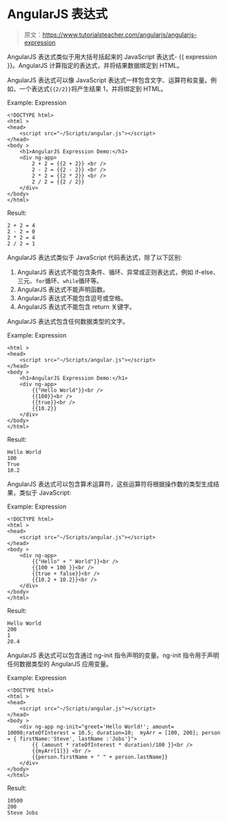 # AngularJS 表达式

> 原文：<https://www.tutorialsteacher.com/angularjs/angularjs-expression>

AngularJS 表达式类似于用大括号括起来的 JavaScript 表达式- {{ expression }}。AngularJS 计算指定的表达式，并将结果数据绑定到 HTML。

AngularJS 表达式可以像 JavaScript 表达式一样包含文字、运算符和变量。例如，一个表达式`{{2/2}}`将产生结果 1，并将绑定到 HTML。

Example: Expression

```
<!DOCTYPE html>
<html >
<head>
    <script src="~/Scripts/angular.js"></script>
</head>
<body >
    <h1>AngularJS Expression Demo:</h1>
    <div ng-app>
        2 + 2 = {{2 + 2}} <br />
        2 - 2 = {{2 - 2}} <br />
        2 * 2 = {{2 * 2}} <br />
        2 / 2 = {{2 / 2}}
    </div> 
</body>
</html>
```

Result:

```
2 + 2 = 4
2 - 2 = 0
2 * 2 = 4
2 / 2 = 1

```

AngularJS 表达式类似于 JavaScript 代码表达式，除了以下区别:

1.  AngularJS 表达式不能包含条件、循环、异常或正则表达式，例如 if-else、三元、`for`循环、`while`循环等。
2.  AngularJS 表达式不能声明函数。
3.  AngularJS 表达式不能包含逗号或空格。
4.  AngularJS 表达式不能包含 return 关键字。

AngularJS 表达式包含任何数据类型的文字。

Example: Expression

```
<html >
<head>
    <script src="~/Scripts/angular.js"></script>
</head>
<body >
    <h1>AngularJS Expression Demo:</h1>
    <div ng-app>
        {{"Hello World"}}<br />
        {{100}}<br />
        {{true}}<br />
        {{10.2}}
    </div>
</body>
</html>
```

Result:

```
Hello World
100
True
10.2

```

AngularJS 表达式可以包含算术运算符，这些运算符将根据操作数的类型生成结果，类似于 JavaScript:

Example: Expression

```
<!DOCTYPE html>
<html >
<head>
    <script src="~/Scripts/angular.js"></script>
</head>
<body >
    <div ng-app>
        {{"Hello" + " World"}}<br />
        {{100 + 100 }}<br />
        {{true + false}}<br />
        {{10.2 + 10.2}}<br />
    </div>
</body>
</html>
```

Result:

```
Hello World
200
1
20.4

```

AngularJS 表达式可以包含通过 ng-init 指令声明的变量。ng-init 指令用于声明任何数据类型的 AngularJS 应用变量。

Example: Expression

```
<!DOCTYPE html>
<html >
<head>
    <script src="~/Scripts/angular.js"></script>
</head>
<body >
    <div ng-app ng-init="greet='Hello World!'; amount= 10000;rateOfInterest = 10.5; duration=10;  myArr = [100, 200]; person = { firstName:'Steve', lastName :'Jobs'}">
        {{ (amount * rateOfInterest * duration)/100 }}<br />
        {{myArr[1]}} <br />
        {{person.firstName + " " + person.lastName}}
    </div>
</body>
</html>
```

Result:

```
10500
200
Steve Jobs

```